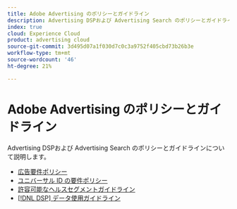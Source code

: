 ```yaml
---
title: Adobe Advertising のポリシーとガイドライン
description: Advertising DSPおよび Advertising Search のポリシーとガイドラインについて説明します。
index: true
cloud: Experience Cloud
product: advertising cloud
source-git-commit: 3d495d07a1f030d7c0c3a9752f405cbd73b26b3e
workflow-type: tm+mt
source-wordcount: '46'
ht-degree: 21%

---
```


# Adobe Advertising のポリシーとガイドライン

Advertising DSPおよび Advertising Search のポリシーとガイドラインについて説明します。

+ [広告要件ポリシー](/help/policies/ad-requirements-policy.md)
+ [ユニバーサル ID の要件ポリシー](/help/policies/universal-id-policy.md)
+ [許容可能なヘルスセグメントガイドライン](/help/policies/health-segment-guidelines.md)
+ [[!DNL DSP] データ使用ガイドライン](/help/policies/data-usage-guidelines.md)
